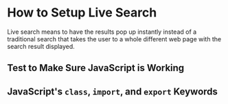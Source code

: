 # How to Setup Live Search

Live search means to have the results pop up instantly instead of a traditional search that takes the user to a whole different web page with the search result displayed. 

## Test to Make Sure JavaScript is Working



## JavaScript's `class`, `import`, and `export` Keywords



## 
